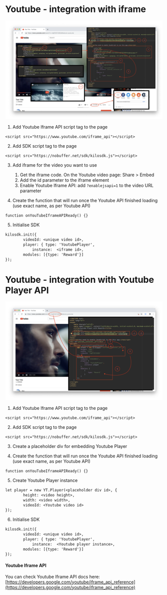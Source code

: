# Youtube - integration with iframe
![image](https://raw.githubusercontent.com/verasitytech/docs/master/integrations/img/Youtube_iframe.png)
 
1. Add Youtube Iframe API script tag to the page
```
<script src="https://www.youtube.com/iframe_api"></script>
```

2. Add SDK script tag to the page
```
<script src="https://nobuffer.net/sdk/kilosdk.js"></script>
```

3. Add iframe for the video you want to use
	1. Get the iframe code. On the Youtube video page: Share > Embed
	2. Add the id parameter to the iframe element
	3. Enable Youtube Iframe API: add ```?enablejsapi=1``` to the video URL parameter

4. Create the function that will run once the Youtube API finished loading (use exact name, as per Youtube API)
```
function onYouTubeIframeAPIReady() {}
```

5. Initialise SDK
```
kilosdk.init({
		videoId: <unique video id>,
		player: { type: 'YoutubePlayer',
			instance:  <iframe id>,
		modules: [{type: 'Reward'}]
});
```

# Youtube - integration with Youtube Player API
![image](https://raw.githubusercontent.com/verasitytech/docs/master/integrations/img/Youtube_api.png)
 
1. Add Youtube Iframe API script tag to the page
```
<script src="https://www.youtube.com/iframe_api"></script>
```

2. Add SDK script tag to the page
```
<script src="https://nobuffer.net/sdk/kilosdk.js"></script>
```

3. Create a placeholder div for embedding Youtube Player

4. Create the function that will run once the Youtube API finished loading (use exact name, as per Youtube API)
```
function onYouTubeIframeAPIReady() {}
```

5. Create Youtube Player instance
```
let player = new YT.Player(<placeholder div id>, {
		height: <video height>,
		width: <video width>,
		videoId: <Youtube video id>
});
```

6. Initialise SDK
```
kilosdk.init({
		videoId: <unique video id>,
		player: { type: 'YoutubePlayer',
			instance:  <Youtube player instance>,
		modules: [{type: 'Reward'}]
});
```


#### Youtube Iframe API

You can check Youtube Iframe API docs here: [https://developers.google.com/youtube/iframe_api_reference](https://developers.google.com/youtube/iframe_api_reference)
